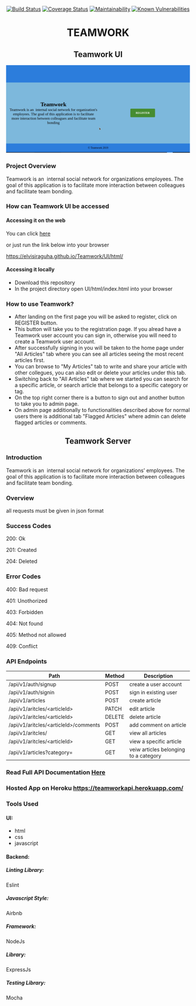 <div align='center'>

[![Build Status](https://travis-ci.org/elvisiraguha/Teamwork.svg?branch=develop)](https://travis-ci.org/elvisiraguha/Teamwork)
[![Coverage Status](https://coveralls.io/repos/github/elvisiraguha/Teamwork/badge.svg?branch=develop)](https://coveralls.io/github/elvisiraguha/Teamwork?branch=develop)
[![Maintainability](https://api.codeclimate.com/v1/badges/7876705da70013697d24/maintainability)](https://codeclimate.com/github/elvisiraguha/Teamwork/maintainability)
[![Known Vulnerabilities](https://snyk.io//test/github/elvisiraguha/Teamwork/badge.svg?targetFile=package.json)](https://snyk.io//test/github/elvisiraguha/Teamwork?targetFile=package.json)

# TEAMWORK

## Teamwork UI

<img src='./UI/images/description.gif'>

</div>

### Project Overview

Teamwork is an ​ internal social network for organizations employees. The goal of this
application is to facilitate more interaction between colleagues and facilitate team bonding.

### How can Teamwork UI be accessed

#### Accessing it on the web

You can click [here](https://elvisiraguha.github.io/Teamwork/UI/html/)

or just run the link below into your browser

<https://elvisiraguha.github.io/Teamwork/UI/html/>

#### Accessing it locally

- Download this repository
- In the project directory open UI/html/index.html into your browser

### How to use Teamwork?

- After landing on the first page you will be asked to register, click on REGISTER button.
- This button will take you to the registration page. If you alread have a Teamwork user account you can sign in, otherwise you will need to create a Teamwork user account.
- After successfully signing in you will be taken to the home page under "All Articles" tab where you can see all articles seeing the most recent articles first.
- You can browse to "My Articles" tab to write and share your article with other collegues, you can also edit or delete your articles under this tab.
- Switching back to "All Articles" tab where we started you can search for a specific article, or search article that belongs to a specific category or tag.
- On the top right corner there is a button to sign out and another button to take you to admin page.
- On admin page additionally to functionalities described above for normal users there is additional tab "Flagged Articles" where admin can delete flagged articles or comments.

<div align='center'>

## Teamwork Server

</div>

### Introduction

Teamwork is an ​ internal social network for organizations’ employees. The goal of this application is to facilitate more interaction between colleagues and facilitate team bonding.

### Overview

all requests must be given in json format

### Success Codes

200: Ok

201: Created

204: Deleted

### Error Codes

400: Bad request

401: Unothorized

403: Forbidden

404: Not found

405: Method not allowed

409: Conflict

### API Endpoints

| Path                                    | Method | Description             |
| --------------------------------------- | ------ | ----------------------- |
| /api/v1/auth/signup                     | POST   | create a user account   |
| /api/v1/auth/signin                     | POST   | sign in existing user   |
| /api/v1/articles                        | POST   | create article          |
| /api/v1/aritcles/\<articleId\>          | PATCH  | edit article            |
| /api/v1/aritcles/\<articleId\>          | DELETE | delete article          |
| /api/v1/aritcles/\<articleId\>/comments | POST   | add comment on article  |
| /api/v1/aritcles/                       | GET    | view all articles       |
| /api/v1/aritcles/\<articleId\>          | GET    | view a specific article |
| /api/v1/articles?category=<category> | GET | veiw articles belonging to a category |

### Read Full API Documentation [Here](https://documenter.getpostman.com/view/8269028/SVn2Nvfh?version=latest)
### Hosted App on Heroku <https://teamworkapi.herokuapp.com/>
### Tools Used

#### UI:

- html
- css
- javascript

#### Backend:

##### Linting Library:

Eslint

##### Javascript Style:

Airbnb

##### Framework:

NodeJs

##### Library:

ExpressJs

##### Testing Library:

Mocha
